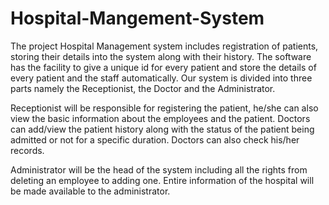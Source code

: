 # Hospital-Mangement-System

The project Hospital Management system includes registration of patients,
storing their details into the system along with their history. The software
has the facility to give a unique id for every patient and store the details of
every patient and the staff automatically. Our system is divided into three
parts namely the Receptionist, the Doctor and the Administrator.

Receptionist will be responsible for registering the patient, he/she can also
view the basic information about the employees and the patient.
Doctors can add/view the patient history along with the status of the patient
being admitted or not for a specific duration. Doctors can also check his/her
records.

Administrator will be the head of the system including all the rights from
deleting an employee to adding one. Entire information of the hospital will
be made available to the administrator.

